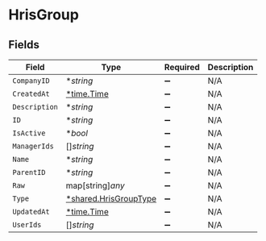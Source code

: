 # HrisGroup


## Fields

| Field                                                                | Type                                                                 | Required                                                             | Description                                                          |
| -------------------------------------------------------------------- | -------------------------------------------------------------------- | -------------------------------------------------------------------- | -------------------------------------------------------------------- |
| `CompanyID`                                                          | **string*                                                            | :heavy_minus_sign:                                                   | N/A                                                                  |
| `CreatedAt`                                                          | [*time.Time](https://pkg.go.dev/time#Time)                           | :heavy_minus_sign:                                                   | N/A                                                                  |
| `Description`                                                        | **string*                                                            | :heavy_minus_sign:                                                   | N/A                                                                  |
| `ID`                                                                 | **string*                                                            | :heavy_minus_sign:                                                   | N/A                                                                  |
| `IsActive`                                                           | **bool*                                                              | :heavy_minus_sign:                                                   | N/A                                                                  |
| `ManagerIds`                                                         | []*string*                                                           | :heavy_minus_sign:                                                   | N/A                                                                  |
| `Name`                                                               | **string*                                                            | :heavy_minus_sign:                                                   | N/A                                                                  |
| `ParentID`                                                           | **string*                                                            | :heavy_minus_sign:                                                   | N/A                                                                  |
| `Raw`                                                                | map[string]*any*                                                     | :heavy_minus_sign:                                                   | N/A                                                                  |
| `Type`                                                               | [*shared.HrisGroupType](../../../pkg/models/shared/hrisgrouptype.md) | :heavy_minus_sign:                                                   | N/A                                                                  |
| `UpdatedAt`                                                          | [*time.Time](https://pkg.go.dev/time#Time)                           | :heavy_minus_sign:                                                   | N/A                                                                  |
| `UserIds`                                                            | []*string*                                                           | :heavy_minus_sign:                                                   | N/A                                                                  |